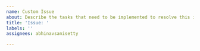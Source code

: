 ```yaml
---
name: Custom Issue
about: Describe the tasks that need to be implemented to resolve this issue
title: 'Issue: '
labels: ''
assignees: abhinavsanisetty

---
```



